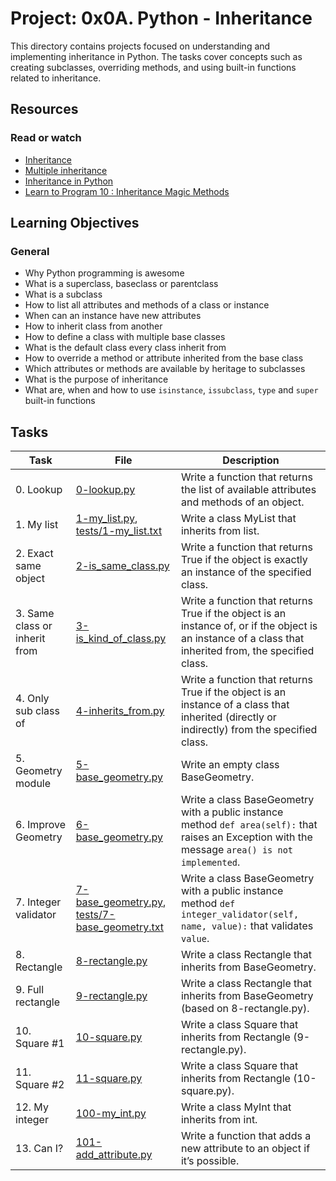 # Project: 0x0A. Python - Inheritance

This directory contains projects focused on understanding and implementing inheritance in Python. The tasks cover concepts such as creating subclasses, overriding methods, and using built-in functions related to inheritance.

## Resources

### Read or watch

- [Inheritance](https://realpython.com/inheritance-composition-python/)
- [Multiple inheritance](https://www.python-course.eu/python3_multiple_inheritance.php)
- [Inheritance in Python](https://docs.python.org/3/tutorial/classes.html#inheritance)
- [Learn to Program 10 : Inheritance Magic Methods](https://www.youtube.com/watch?v=RSl87lqOXDE)

## Learning Objectives

### General

- Why Python programming is awesome
- What is a superclass, baseclass or parentclass
- What is a subclass
- How to list all attributes and methods of a class or instance
- When can an instance have new attributes
- How to inherit class from another
- How to define a class with multiple base classes
- What is the default class every class inherit from
- How to override a method or attribute inherited from the base class
- Which attributes or methods are available by heritage to subclasses
- What is the purpose of inheritance
- What are, when and how to use `isinstance`, `issubclass`, `type` and `super` built-in functions

## Tasks

| Task                          | File                                                                                                 | Description                                                                                                                                              |
| ----------------------------- | ---------------------------------------------------------------------------------------------------- | -------------------------------------------------------------------------------------------------------------------------------------------------------- |
| 0. Lookup                     | [0-lookup.py](./0-lookup.py)                                                                         | Write a function that returns the list of available attributes and methods of an object.                                                                 |
| 1. My list                    | [1-my_list.py](./1-my_list.py), [tests/1-my_list.txt](./tests/1-my_list.txt)                         | Write a class MyList that inherits from list.                                                                                                            |
| 2. Exact same object          | [2-is_same_class.py](./2-is_same_class.py)                                                           | Write a function that returns True if the object is exactly an instance of the specified class.                                                          |
| 3. Same class or inherit from | [3-is_kind_of_class.py](./3-is_kind_of_class.py)                                                     | Write a function that returns True if the object is an instance of, or if the object is an instance of a class that inherited from, the specified class. |
| 4. Only sub class of          | [4-inherits_from.py](./4-inherits_from.py)                                                           | Write a function that returns True if the object is an instance of a class that inherited (directly or indirectly) from the specified class.             |
| 5. Geometry module            | [5-base_geometry.py](./5-base_geometry.py)                                                           | Write an empty class BaseGeometry.                                                                                                                       |
| 6. Improve Geometry           | [6-base_geometry.py](./6-base_geometry.py)                                                           | Write a class BaseGeometry with a public instance method `def area(self):` that raises an Exception with the message `area() is not implemented`.        |
| 7. Integer validator          | [7-base_geometry.py](./7-base_geometry.py), [tests/7-base_geometry.txt](./tests/7-base_geometry.txt) | Write a class BaseGeometry with a public instance method `def integer_validator(self, name, value):` that validates `value`.                             |
| 8. Rectangle                  | [8-rectangle.py](./8-rectangle.py)                                                                   | Write a class Rectangle that inherits from BaseGeometry.                                                                                                 |
| 9. Full rectangle             | [9-rectangle.py](./9-rectangle.py)                                                                   | Write a class Rectangle that inherits from BaseGeometry (based on 8-rectangle.py).                                                                       |
| 10. Square #1                 | [10-square.py](./10-square.py)                                                                       | Write a class Square that inherits from Rectangle (9-rectangle.py).                                                                                      |
| 11. Square #2                 | [11-square.py](./11-square.py)                                                                       | Write a class Square that inherits from Rectangle (10-square.py).                                                                                        |
| 12. My integer                | [100-my_int.py](./100-my_int.py)                                                                     | Write a class MyInt that inherits from int.                                                                                                              |
| 13. Can I?                    | [101-add_attribute.py](./101-add_attribute.py)                                                       | Write a function that adds a new attribute to an object if it’s possible.                                                                                |

